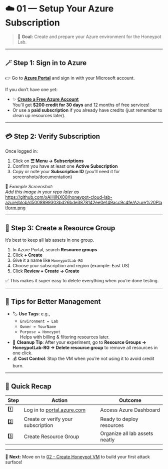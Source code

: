 # ☁️ 01 — Setup Your Azure Subscription

> 🎯 **Goal:** Create and prepare your Azure environment for the Honeypot Lab.

---

## 🪄 Step 1: Sign in to Azure
👉 Go to [**Azure Portal**](https://portal.azure.com) and sign in with your Microsoft account.

If you don’t have one yet:
- ✨ [**Create a Free Azure Account**](https://azure.microsoft.com/en-us/free/)  
  You’ll get **$200 credit for 30 days** and 12 months of free services!
- Or use a **paid subscription** if you already have credits (just remember to clean up resources later).

---

## 💳 Step 2: Verify Subscription
Once logged in:
1. Click on **☰ Menu → Subscriptions**  
2. Confirm you have at least one **Active Subscription**
3. Copy or note your **Subscription ID** (you’ll need it for screenshots/documentation)

📝 *Example Screenshot:*  
_Add this image in your repo later as_  
https://github.com/xAHIINX00/honeypot-cloud-lab-azure/blob/d5008899303bd26bde3878142ee0e149acc9c4fe/Azure%20Platform.png  

---

## 🧩 Step 3: Create a Resource Group
It’s best to keep all lab assets in one group.

1. In Azure Portal, search **Resource groups**
2. Click **+ Create**
3. Give it a name like `HoneypotLab-RG`
4. Choose your subscription and region (example: East US)
5. Click **Review + Create → Create**

✅ This makes it super easy to delete everything when you’re done testing.

---

## 🧹 Tips for Better Management
- 🏷️ **Use Tags**: e.g.,  
  - `Environment = Lab`  
  - `Owner = YourName`  
  - `Purpose = Honeypot`  
  Helps with billing & filtering resources later.
- 🧨 **Cleanup Tip**: After your experiment, go to **Resource Groups → HoneypotLab-RG → Delete resource group** to remove all resources in one click.
- 💰 **Cost Control**: Stop the VM when you’re not using it to avoid credit burn.

---

## 🧠 Quick Recap
| Step | Action | Outcome |
|------|---------|----------|
| 1️⃣ | Log in to [portal.azure.com](https://portal.azure.com) | Access Azure Dashboard |
| 2️⃣ | Create or verify your subscription | Ready to deploy resources |
| 3️⃣ | Create Resource Group | Organize all lab assets neatly |

---

🎉 **Next:** Move on to [02 - Create Honeypot VM](02-create-vm.md) to build your first attack surface!
